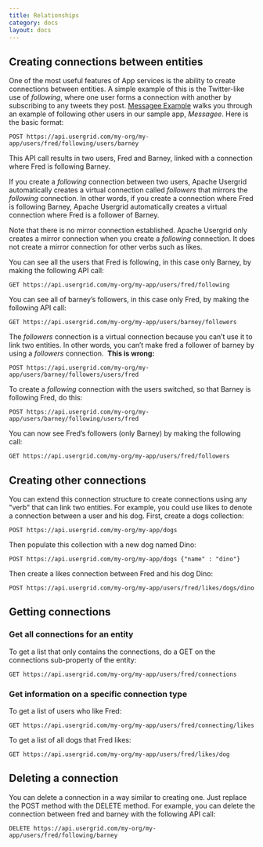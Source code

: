 ```yaml
---
title: Relationships
category: docs
layout: docs
---
```


Creating connections between entities
-------------------------------------

One of the most useful features of App services is the ability to create
connections between entities. A simple example of this is the
Twitter-like use of *following*, where one user forms a connection with
another by subscribing to any tweets they post. [Messagee
Example](/messagee-example) walks you through an example of following
other users in our sample app, *Messagee*. Here is the basic format:

    POST https://api.usergrid.com/my-org/my-app/users/fred/following/users/barney

This API call results in two users, Fred and Barney, linked with a
connection where Fred is following Barney.

If you create a *following* connection between two users, Apache Usergrid
automatically creates a virtual connection called *followers* that
mirrors the *following* connection. In other words, if you create a
connection where Fred is following Barney, Apache Usergrid automatically
creates a virtual connection where Fred is a follower of Barney.

Note that there is no mirror connection established. Apache Usergrid only
creates a mirror connection when you create a *following* connection. It
does not create a mirror connection for other verbs such as likes.

You can see all the users that Fred is following, in this case only
Barney, by making the following API call:

    GET https://api.usergrid.com/my-org/my-app/users/fred/following

You can see all of barney’s followers, in this case only Fred, by making
the following API call:

    GET https://api.usergrid.com/my-org/my-app/users/barney/followers

The *followers* connection is a virtual connection because you can’t use
it to link two entities. In other words, you can’t make fred a follower
of barney by using a *followers* connection.  **This is wrong:**

    POST https://api.usergrid.com/my-org/my-app/users/barney/followers/users/fred

To create a *following* connection with the users switched, so that
Barney is following Fred, do this:

    POST https://api.usergrid.com/my-org/my-app/users/barney/following/users/fred

You can now see Fred’s followers (only Barney) by making the following
call:

    GET https://api.usergrid.com/my-org/my-app/users/fred/followers

Creating other connections
--------------------------

You can extend this connection structure to create connections using any
"verb" that can link two entities. For example, you could use likes to
denote a connection between a user and his dog. First, create a dogs
collection:

    POST https://api.usergrid.com/my-org/my-app/dogs

Then populate this collection with a new dog named Dino:

    POST https://api.usergrid.com/my-org/my-app/dogs {"name" : "dino"}

Then create a likes connection between Fred and his dog Dino:

    POST https://api.usergrid.com/my-org/my-app/users/fred/likes/dogs/dino

Getting connections
-------------------

### Get all connections for an entity

To get a list that only contains the connections, do a GET on the
connections sub-property of the entity:

    GET https://api.usergrid.com/my-org/my-app/users/fred/connections

### Get information on a specific connection type

To get a list of users who like Fred:

    GET https://api.usergrid.com/my-org/my-app/users/fred/connecting/likes

To get a list of all dogs that Fred likes:

    GET https://api.usergrid.com/my-org/my-app/users/fred/likes/dog

Deleting a connection
---------------------

You can delete a connection in a way similar to creating one. Just
replace the POST method with the DELETE method. For example, you can
delete the connection between fred and barney with the following API
call:

    DELETE https://api.usergrid.com/my-org/my-app/users/fred/following/barney
